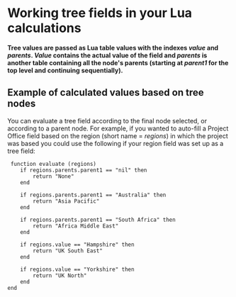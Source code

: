 

# Working tree fields in your Lua calculations

**Tree values are passed as Lua table values with the indexes *value* and *parents*. *Value* contains the actual value of the field and *parents* is another table containing all the node's parents (starting at *parent1* for the top level and continuing sequentially).**

## Example of calculated values based on tree nodes

You can evaluate a tree field according to the final node selected, or according to a parent node. For example, if you wanted to auto-fill a Project Office field based on the region (short name = *regions*) in which the project was based you could use the following if your region field was set up as a tree field:

```
 function evaluate (regions)
    if regions.parents.parent1 == "nil" then
        return "None"
    end

    if regions.parents.parent1 == "Australia" then
        return "Asia Pacific"
    end

    if regions.parents.parent1 == "South Africa" then
        return "Africa Middle East"
    end

    if regions.value == "Hampshire" then
        return "UK South East"
    end

    if regions.value == "Yorkshire" then
        return "UK North"
    end
end
```